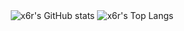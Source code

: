 <div align="center"><img src="https://ghp.x4.pm//api?username=x6r&count_private=true&hide_border=true&icon_color=a57562&bg_color=262626&text_color=f8f8f0&show_icons=true&hide_rank=true&hide_title=true&include_all_commits=true&border_radius=2" alt = "x6r's GitHub stats"> <img src="https://ghp.x4.pm//api/top-langs/?username=x6r&hide_border=true&title_color=a57562&layout=compact&bg_color=262626&text_color=f8f8f0&exclude_repo=x6r.github.io&langs_count=6&border_radius=2" alt = "x6r's Top Langs"></div>
